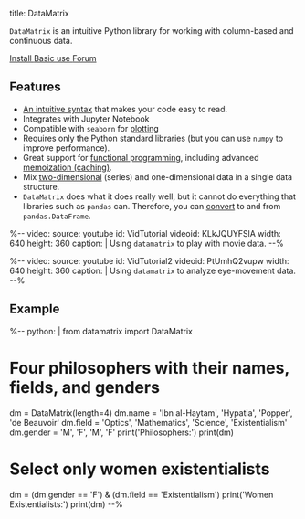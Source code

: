 title: DataMatrix

`DataMatrix` is an intuitive Python library for working with column-based and continuous data.

<div class="btn-group" role="group" aria-label="...">
  <a role="button" class="btn btn-success" href="%url:install%">
		<span class="glyphicon glyphicon-download" aria-hidden="true"></span>
		Install
	 </a>
  <a role="button" class="btn btn-success" href="%url:basic%">
  <span class="glyphicon glyphicon-education" aria-hidden="true"></span>
  	Basic use
  </a>
  <a role="button" class="btn btn-success" href="http://forum.cogsci.nl/">
  <span class="glyphicon glyphicon-comment" aria-hidden="true"></span>
  Forum</a>
</div>


## Features

- [An intuitive syntax](%link:basic%) that makes your code easy to read.
- Integrates with Jupyter Notebook
- Compatible with `seaborn` for [plotting](%link:plotting%)
- Requires only the Python standard libraries (but you can use `numpy` to improve performance).
- Great support for [functional programming](%link:functional%), including advanced [memoization (caching)](%link:memoization%).
- Mix [two-dimensional](%link:series%) (series) and one-dimensional data in a single data structure.
- `DataMatrix` does what it does really well, but it cannot do everything that libraries such as `pandas` can. Therefore, you can [convert](%link:convert%) to and from `pandas.DataFrame`.


%--
video:
 source: youtube
 id: VidTutorial
 videoid: KLkJQUYFSlA
 width: 640
 height: 360
 caption: |
  Using <code>datamatrix</code> to play with movie data.
--%

%--
video:
 source: youtube
 id: VidTutorial2
 videoid: PtUmhQ2vupw
 width: 640
 height: 360
 caption: |
  Using <code>datamatrix</code> to analyze eye-movement data.
--%


## Example

%--
python: |
 from datamatrix import DataMatrix
 # Four philosophers with their names, fields, and genders
 dm = DataMatrix(length=4)
 dm.name = 'Ibn al-Haytam', 'Hypatia', 'Popper', 'de Beauvoir'
 dm.field = 'Optics', 'Mathematics', 'Science', 'Existentialism'
 dm.gender = 'M', 'F', 'M', 'F'
 print('Philosophers:')
 print(dm)
 # Select only women existentialists
 dm = (dm.gender == 'F') & (dm.field == 'Existentialism')
 print('Women Existentialists:')
 print(dm)
--%
